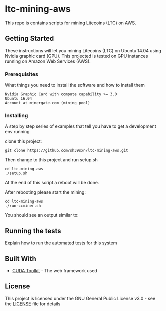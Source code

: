 # ltc-mining-aws
This repo is contains scripts for mining Litecoins (LTC) on AWS.

## Getting Started

These instructions will let you mining Litecoins (LTC) on Ubuntu 14.04 using Nvidia graphic card (GPU).
This projected is tested on GPU instances running on Amazon Web Services (AWS).


### Prerequisites

What things you need to install the software and how to install them

```
Nvidia Graphic Card with compute capability >= 3.0
Ubuntu 16.04
Account at minergate.com (mining pool)
```

### Installing

A step by step series of examples that tell you have to get a development env running

clone this project:

```
git clone https://github.com/sh39sxn/ltc-mining-aws.git
```

Then change to this project and run setup.sh

```
cd ltc-mining-aws
./setup.sh
```

At the end of this script a reboot will be done.

After rebooting please start the mining:

```
cd ltc-mining-aws
./run-ccminer.sh
```

You should see an output similar to:




## Running the tests

Explain how to run the automated tests for this system



## Built With

* [CUDA Toolkit](https://developer.nvidia.com/cuda-toolkit-archive) - The web framework used


## License

This project is licensed under the GNU General Public License v3.0 - see the [LICENSE](LICENSE) file for details
